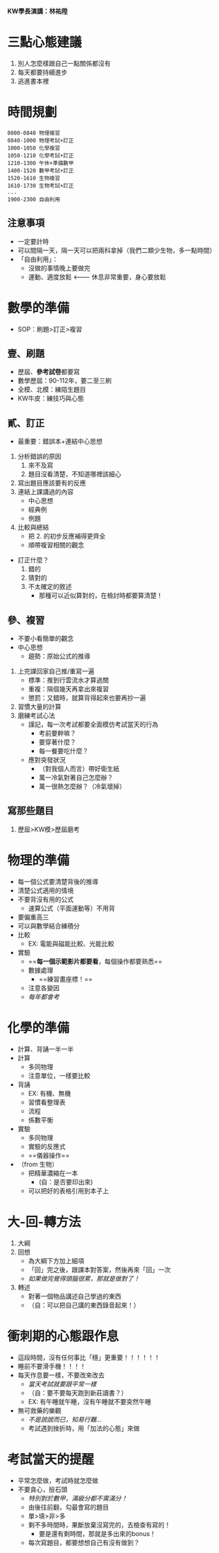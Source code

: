 **KW學長演講：林祐陞**
# 三點心態建議
1. 別人怎麼樣跟自己一點關係都沒有
2. 每天都要持續進步
3. 逃進書本裡
# 時間規劃
```log
0800-0840 物理複習
0840-1000 物理考試+訂正
1000-1050 化學複習
1050-1210 化學考試+訂正
1210-1300 午休+準備數甲
1400-1520 數甲考試+訂正
1520-1610 生物複習
1610-1730 生物考試+訂正
...
1900-2300 自由利用
```
## 注意事項
- 一定要計時
- 可以間隔一天，隔一天可以把兩科拿掉（我們二類少生物，多一點時間）
- 「自由利用」：
	- 沒做的事情晚上要做完
	- 運動、適度放鬆 <--- 休息非常重要，身心要放鬆
# ​數學的準備
- SOP：刷題>訂正>複習
## 壹、刷題
- 歷屆、**參考試卷**都要寫
- 數學歷屆：90-112年，要二至三刷
- 全模、北模：練陌生題目
- KW牛皮：練技巧與心態
## 貳、訂正
- 最重要：錯誤本+連結中心思想
1. 分析錯誤的原因
	1. 來不及寫
	2. 題目沒看清楚，不知道哪裡該細心
2. 寫出題目應該要有的反應
3. 連結上課講過的內容
	- 中心思想
	- 經典例
	- 例題
1. 比較與總結
	- 把 2. 的初步反應補得更齊全
	- 順帶複習相關的觀念
- 訂正什麼？
	1. 錯的
	2. 猜對的
	3. 不太確定的敘述
		- 那種可以近似算對的，在檢討時都要算清楚！
## 參、複習
- 不要小看簡單的觀念
- 中心思想
	- 趨勢：原始公式的推導
1. 上完課回家自己推/重寫一遍
	- 標準：推到行雲流水才算過關
	- 重複：隔個幾天再拿出來複習
	- 懲罰：又錯時，就算背得起來也要再抄一遍
1. 習慣大量的計算
2. 磨練考試心法
	- 謹記，每一次考試都要全面模仿考試當天的行為
		- 考前要幹嘛？
		- 要穿著什麼？
		- 每一餐要吃什麼？
	- 應對突發狀況
		- （對我個人而言）帶好衛生紙
		- 萬一冷氣對著自己怎麼辦？
		- 萬一很熱怎麼辦？（冷氣壞掉）
## 寫那些題目
1. 歷屆>KW模>歷屆磨考
# 物理的準備
- 每一個公式要清楚背後的推導
- 清楚公式適用的情境
- 不要背沒有用的公式
	- 速算公式（平面運動等）不用背
- 要偏重高三
- 可以與數學結合練積分
- 比較
	- EX: 電能與磁能比較、光能比較
- 實驗
	- ==**每一個示範影片都要看**，每個操作都要熟悉==
	- 數據處理
		- ==練習畫座標！==
	- 注意各變因
	- *每年都會考*
# 化學的準備
- 計算、背誦一半一半
- 計算
	- 多同物理
	- 注意單位，一樣要比較
- 背誦
	- EX: 有機、無機
	- 習慣看整理表
	- 流程
	- 係數平衡
- 實驗
	- 多同物理
	- 實驗的反應式
	- ==儀器操作==
- （from 生物）
	- 把精華濃縮在一本
		- (自：是否要印出來)
	- 可以把好的表格引用到本子上
# 大-回-轉方法
1. 大綱
2. 回想
	- 為大綱下方加上細項
	- 「回」完之後，跟課本對答案，然後再來「回」一次
	- *如果做完覺得頭腦很累，那就是做對了！*
1. 轉述
	- 對著一個物品講述自己學過的東西
	- （自：可以把自己講的東西錄音起來！）
# 衝刺期的心態跟作息
- 這段時間，沒有任何事比「穩」更重要！！！！！！
- 睡前不要滑手機！！！！
- 每天作息要一樣，不要改來改去
	- *當天考試就要跟平常一樣*
	- （自：要不要每天跑到新莊讀書？）
	- EX: 有午睡就午睡，沒有午睡就不要突然午睡
- 無可救藥的樂觀
	- *不是說說而已，知易行難...*
	- 考試遇到挫折時，用「加法的心態」來做
# 考試當天的提醒
- 平常怎麼做，考試時就怎麼做
- 不要貪心，撿石頭
	- *特別對於數甲，滿級分都不需滿分！*
	- 由後往前翻，勾最會寫的題目
	- 單>填>非>多
	- 剩不多時間時，果斷放棄沒寫完的，去檢查有寫的！
		- 要是還有剩時間，那就是多出來的bonus！
	- 每次寫題目，都要想想自己有沒有做到？